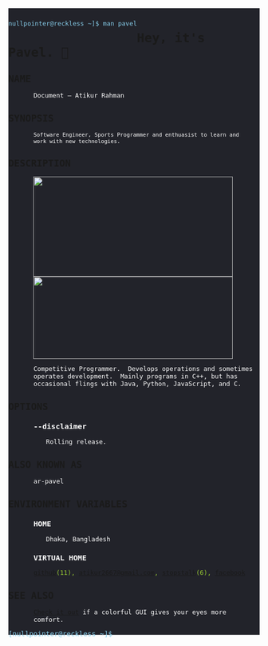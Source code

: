 


<!--
**ar-pavel/ar-pavel** is a ✨ _special_ ✨ repository because its `README.md` (this file) appears on your GitHub profile.

Here are some ideas to get you started:

- 🔭 I’m currently working on ...
- 🌱 I’m currently learning ...
- 👯 I’m looking to collaborate on ...
- 🤔 I’m looking for help with ...
- 💬 Ask me about ...
- 📫 How to reach me: ...
- 😄 Pronouns: ...
- ⚡ Fun fact: ...
-->

<div style="font-family: Source Code Pro, monospace, monospace;
				font-size: 0.9em;
				background-color: silver;
				position: relative;
                position: relative;
                " >
    <div style="max-width: 55em;
				margin: auto;
				background-color: #22232A;
				padding-right: 10px;
				padding-top: 10px;
				padding-bottom: 10px;">	
                <p  style="float:left; color:skyblue">nullpointer@reckless ~]$ man pavel</p>
    <div> 
	    <h1> Hey, it's Pavel.  👋 </h1>
    
</div>
<div style="section">
    <h2>NAME</h2>
    <div style="margin-left: 4em; color: white;">
		<p>Document — Atikur Rahman</p>
	</div>
</div>
	
<div class="section">
    <h2>SYNOPSIS</h2>
    <div style="margin-left: 4em; color: white;">
        <code>Software Engineer, Sports Programmer and enthuasist to learn and work with new technologies.</code> 
    </div>
</div>
	
<div class="section">
    <h2>DESCRIPTION</h2>
					<div style="margin-left: 4em; color: white;">
						<div display="flex" flex-direction="row" align-items= "center">
  <img height="200" width="400" src="https://github-readme-stats.vercel.app/api?username=ar-pavel&show_icons=true" />  
  <img height="165" width="400" src="https://github-readme-stats.vercel.app/api/top-langs/?username=ar-pavel&layout=compact" />   
</div>
						<p>Competitive Programmer.&thinsp; Develops operations and sometimes operates development.&thinsp; Mainly programs in C++, but has occasional flings with Java, Python, JavaScript, and C.</p>
					</div>
				</div>
	
<div class="section">
					<h2>OPTIONS</h2>
					<div style="margin-left: 4em; color: white;">
						<h3>--disclaimer</h3>
						<p style="margin-left: 2em;">Rolling release.</p>
					</div>
				</div>
	
<div class="section">
					<h2>ALSO KNOWN AS</h2>
					<div style="margin-left: 4em; color: white;">
						<p>ar-pavel</p>
					</div>
				</div>
	
<div class="section">
					<h2>ENVIRONMENT VARIABLES</h2>
					<div style="margin-left: 4em; color: white;">
						<h3>HOME</h3>
						<p style="margin-left: 2em;">Dhaka, Bangladesh</p>
						<h3>VIRTUAL HOME</h3>
						<p style="margin-bottom: 1em;
				color: yellowgreen;"><a href="https://github.com/ar-pavel">github</a>(11), <a href="mailto:atikur2667@gmail.com">atikur2667@gmail.com</a>, <a href=https://www.stopstalk.com/user/profile/arpavel> stopstalk</a>(6), <a href="https://www.facebook.com/hibernatingdaemon">facebook</a></a></p>
</div>
</div>
<div class="section">
    <h2>SEE ALSO</h2>
    <div style="margin-left: 4em; color: white;">
		<p> <a href="https://ar-pavel.netlify.app">Check it out</a>  if a colorful GUI  gives your eyes more comfort.</p>
<!--<p> Update is on the way... </P> -->
							  </div>
</div>
<span style="color:skyblue;
				/* font-weight: bold; */
				font-size: 1.1em;" >
<div style="float:left; color:skyblue padding-buttom:10px;">[nullpointer@reckless ~]$  </div>
    </span>				
</div>
</div>
